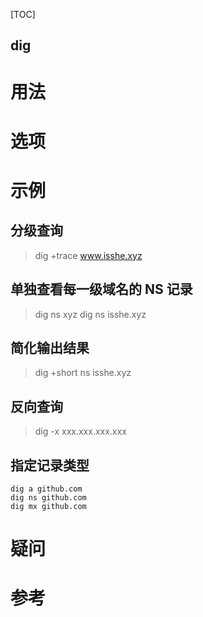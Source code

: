 
[TOC]


dig
---

# 用法

# 选项

# 示例
## 分级查询
> dig +trace www.isshe.xyz

## 单独查看每一级域名的 NS 记录
> dig ns xyz
> dig ns isshe.xyz

## 简化输出结果
> dig +short ns isshe.xyz

## 反向查询
> dig -x xxx.xxx.xxx.xxx

## 指定记录类型
```
dig a github.com
dig ns github.com
dig mx github.com
```

# 疑问

# 参考